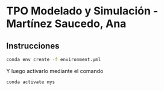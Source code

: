 # TPO Modelado y Simulación - Martínez Saucedo, Ana

## Instrucciones

```bash
conda env create -f environment.yml
```
Y luego activarlo mediante el comando
```bash
conda activate mys
```